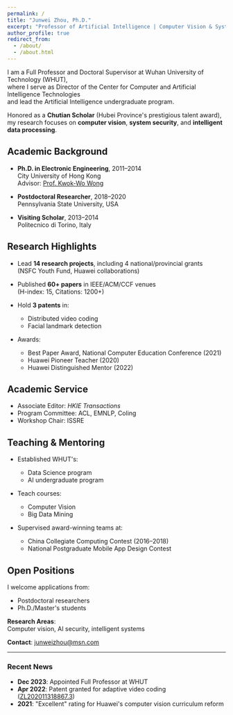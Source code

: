 ```yaml
---
permalink: /
title: "Junwei Zhou, Ph.D."
excerpt: "Professor of Artificial Intelligence | Computer Vision & System Security"
author_profile: true
redirect_from: 
  - /about/
  - /about.html
---
```


I am a Full Professor and Doctoral Supervisor at Wuhan University of Technology (WHUT),  
where I serve as Director of the Center for Computer and Artificial Intelligence Technologies  
and lead the Artificial Intelligence undergraduate program.

Honored as a **Chutian Scholar** (Hubei Province's prestigious talent award),  
my research focuses on **computer vision**, **system security**, and **intelligent data processing**.

## Academic Background

* **Ph.D. in Electronic Engineering**, 2011–2014  
  City University of Hong Kong  
  Advisor: [Prof. Kwok-Wo Wong](https://www.cityu.edu.hk/)  

* **Postdoctoral Researcher**, 2018–2020  
  Pennsylvania State University, USA  

* **Visiting Scholar**, 2013–2014  
  Politecnico di Torino, Italy  

## Research Highlights

* Lead **14 research projects**, including 4 national/provincial grants  
  (NSFC Youth Fund, Huawei collaborations)  

* Published **60+ papers** in IEEE/ACM/CCF venues  
  (H-index: 15, Citations: 1200+)  

* Hold **3 patents** in:  
  - Distributed video coding  
  - Facial landmark detection  

* Awards:  
  - Best Paper Award, National Computer Education Conference (2021)  
  - Huawei Pioneer Teacher (2020)  
  - Huawei Distinguished Mentor (2022)  

## Academic Service

* Associate Editor: *HKIE Transactions*  
* Program Committee: ACL, EMNLP, Coling  
* Workshop Chair: ISSRE  

## Teaching & Mentoring

* Established WHUT's:  
  - Data Science program  
  - AI undergraduate program  

* Teach courses:  
  - Computer Vision  
  - Big Data Mining  

* Supervised award-winning teams at:  
  - China Collegiate Computing Contest (2016–2018)  
  - National Postgraduate Mobile App Design Contest  

## Open Positions

I welcome applications from:  
* Postdoctoral researchers  
* Ph.D./Master's students  

**Research Areas**:  
Computer vision, AI security, intelligent systems  

**Contact**: junweizhou@msn.com  

---

### Recent News

* **Dec 2023**: Appointed Full Professor at WHUT  
* **Apr 2022**: Patent granted for adaptive video coding  
  ([ZL202011318867.3](http://patent.com))  
* **2021**: "Excellent" rating for Huawei's computer vision curriculum reform  